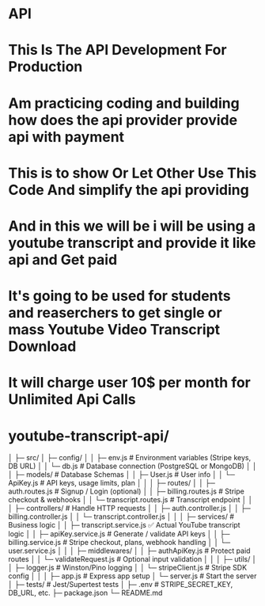# API

# This Is The API Development For Production
# Am practicing coding and building how does the api provider provide api with payment
# This is to show Or Let Other Use This Code And simplify the api providing
# And in this we will be i will be using a youtube transcript and provide it like api and Get paid
# It's going to be used for students and reaserchers to get single or mass Youtube Video Transcript Download
# It will charge user 10$ per month for Unlimited Api Calls


# youtube-transcript-api/
│
├─ src/
│  ├─ config/
│  │   ├─ env.js               # Environment variables (Stripe keys, DB URL)
│  │   └─ db.js                # Database connection (PostgreSQL or MongoDB)
│  │
│  ├─ models/                  # Database Schemas
│  │   ├─ User.js              # User info
│  │   └─ ApiKey.js            # API keys, usage limits, plan
│  │
│  ├─ routes/
│  │   ├─ auth.routes.js       # Signup / Login (optional)
│  │   ├─ billing.routes.js    # Stripe checkout & webhooks
│  │   └─ transcript.routes.js # Transcript endpoint
│  │
│  ├─ controllers/             # Handle HTTP requests
│  │   ├─ auth.controller.js
│  │   ├─ billing.controller.js
│  │   └─ transcript.controller.js
│  │
│  ├─ services/                # Business logic
│  │   ├─ transcript.service.js   ✅ Actual YouTube transcript logic
│  │   ├─ apiKey.service.js       # Generate / validate API keys
│  │   ├─ billing.service.js      # Stripe checkout, plans, webhook handling
│  │   └─ user.service.js
│  │
│  ├─ middlewares/
│  │   ├─ authApiKey.js        # Protect paid routes
│  │   └─ validateRequest.js   # Optional input validation
│  │
│  ├─ utils/
│  │   ├─ logger.js            # Winston/Pino logging
│  │   └─ stripeClient.js      # Stripe SDK config
│  │
│  ├─ app.js                   # Express app setup
│  └─ server.js                # Start the server
│
├─ tests/                       # Jest/Supertest tests
│
├─ .env                          # STRIPE_SECRET_KEY, DB_URL, etc.
├─ package.json
└─ README.md

